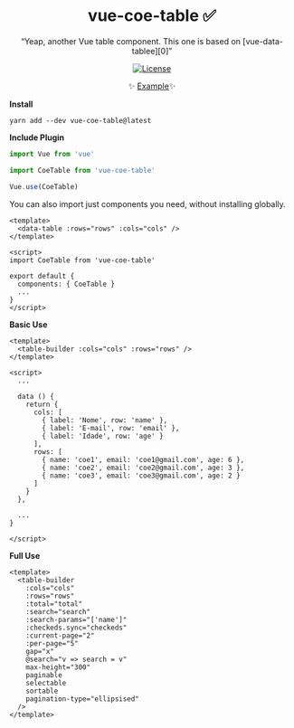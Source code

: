 <h1 align="center">vue-coe-table ✅</h1>

<p align="center">
  <q>Yeap, another Vue table component. This one is based on [vue-data-tablee][0]</q>
</p>

<p align="center">
  <a href="https://github.com/cj/vuelidation/blob/master/LICENSE.md"><img src="https://img.shields.io/npm/l/vuelidation.svg" alt="License" target="_blank"></a>
</p>

<p align="center">
  ✨ <a href="https://codesandbox.io/s/github/viniazvd/vue-coe-validator-example">Example</a>✨
</p>

**Install**

`yarn add --dev vue-coe-table@latest`

**Include Plugin**
```javascript
import Vue from 'vue'

import CoeTable from 'vue-coe-table'

Vue.use(CoeTable)
```

You can also import just components you need, without installing globally.

```vue
<template>
  <data-table :rows="rows" :cols="cols" />
</template>

<script>
import CoeTable from 'vue-coe-table'

export default {
  components: { CoeTable }
  ...
}
</script>
```

**Basic Use**
```vue
<template>
  <table-builder :cols="cols" :rows="rows" />
</template>

<script>
  ...
  
  data () {
    return {
      cols: [
        { label: 'Nome', row: 'name' },
        { label: 'E-mail', row: 'email' },
        { label: 'Idade', row: 'age' }
      ],
      rows: [
        { name: 'coe1', email: 'coe1@gmail.com', age: 6 },
        { name: 'coe2', email: 'coe2@gmail.com', age: 3 },
        { name: 'coe3', email: 'coe3@gmail.com', age: 2 }
      ]
    }
  },
  
  ...
}

</script>
```

**Full Use**
```vue
<template>
  <table-builder
    :cols="cols"
    :rows="rows"
    :total="total"
    :search="search"
    :search-params="['name']"
    :checkeds.sync="checkeds"
    :current-page="2"
    :per-page="5"
    gap="x"
    @search="v => search = v"
    max-height="300"
    paginable
    selectable
    sortable
    pagination-type="ellipsised"
  />
</template>
```
